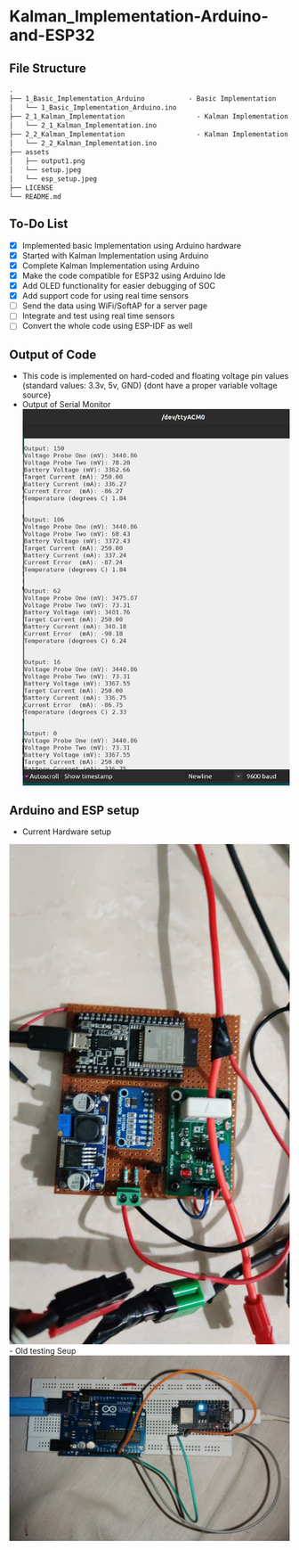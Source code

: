 # Kalman_Implementation-Arduino-and-ESP32

## File Structure
```
.
├── 1_Basic_Implementation_Arduino           - Basic Implementation
│   └── 1_Basic_Implementation_Arduino.ino
├── 2_1_Kalman_Implementation                  - Kalman Implementation
│   └── 2_1_Kalman_Implementation.ino
├── 2_2_Kalman_Implementation                  - Kalman Implementation
│   └── 2_2_Kalman_Implementation.ino
├── assets                              
│   ├── output1.png
│   └── setup.jpeg
│   └── esp_setup.jpeg
├── LICENSE
└── README.md
```
## To-Do List
- [x] Implemented basic Implementation using Arduino hardware 
- [x] Started with Kalman Implementation using Arduino  
- [x] Complete Kalman Implementation using Arduino         
- [x] Make the code compatible for ESP32 using Arduino Ide  
- [x] Add OLED functionality for easier debugging of SOC
- [x] Add support code for using real time sensors
- [ ] Send the data using WiFi/SoftAP for a server page
- [ ] Integrate and test using real time sensors
- [ ] Convert the whole code using ESP-IDF as well

## Output of Code
- This code is implemented on hard-coded and floating voltage pin values (standard values: 3.3v, 5v, GND) {dont have a proper variable voltage source} 
- Output of Serial Monitor <img src="./assets/output1.png"/>

## Arduino and ESP setup
- Current Hardware setup
<img src="./assets/esp_setup.jpeg" />
- Old testing Seup
<img src="./assets/setup.jpeg" />
